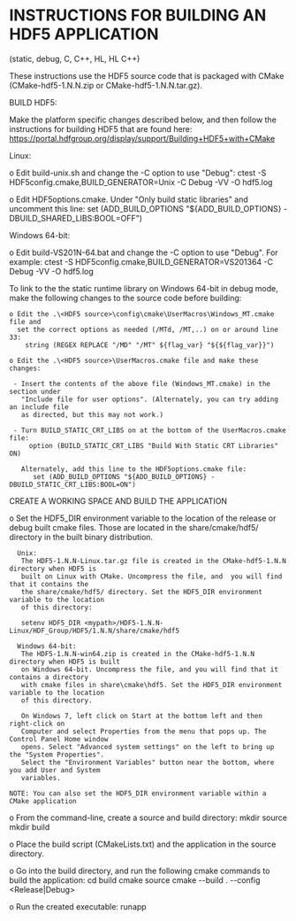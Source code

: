 # INSTRUCTIONS FOR BUILDING AN HDF5 APPLICATION

(static, debug, C, C++, HL, HL C++)

These instructions use the HDF5 source code that is packaged with CMake
(CMake-hdf5-1.N.N.zip or CMake-hdf5-1.N.N.tar.gz).

BUILD HDF5:

 Make the platform specific changes described below, and then follow the instructions
 for building HDF5 that are found here:
   https://portal.hdfgroup.org/display/support/Building+HDF5+with+CMake

 Linux:

   o Edit build-unix.sh and change the -C option to use "Debug":
      ctest -S HDF5config.cmake,BUILD_GENERATOR=Unix -C Debug -VV -O hdf5.log

   o Edit HDF5options.cmake. Under "Only build static libraries" and uncomment this line:
      set (ADD_BUILD_OPTIONS "${ADD_BUILD_OPTIONS} -DBUILD_SHARED_LIBS:BOOL=OFF")

  Windows 64-bit:

   o Edit build-VS201N-64.bat and change the -C option to use "Debug". For example:
       ctest -S HDF5config.cmake,BUILD_GENERATOR=VS201364 -C Debug -VV -O hdf5.log

   To link to the the static runtime library on Windows 64-bit in debug mode, make the following
   changes to the source code before building:

    o Edit the .\<HDF5 source>\config\cmake\UserMacros\Windows_MT.cmake file and
      set the correct options as needed (/MTd, /MT,..) on or around line 33:
        string (REGEX REPLACE "/MD" "/MT" ${flag_var} "${${flag_var}}")

    o Edit the .\<HDF5 source>\UserMacros.cmake file and make these changes:

     - Insert the contents of the above file (Windows_MT.cmake) in the section under
       "Include file for user options". (Alternately, you can try adding an include file
       as directed, but this may not work.)

     - Turn BUILD_STATIC_CRT_LIBS on at the bottom of the UserMacros.cmake file:
         option (BUILD_STATIC_CRT_LIBS "Build With Static CRT Libraries" ON)

       Alternately, add this line to the HDF5options.cmake file:
          set (ADD_BUILD_OPTIONS "${ADD_BUILD_OPTIONS} -DBUILD_STATIC_CRT_LIBS:BOOL=ON")

CREATE A WORKING SPACE AND BUILD THE APPLICATION

  o Set the HDF5_DIR environment variable to the location of the release or debug built cmake files.
    Those are located in the share/cmake/hdf5/ directory in the built binary distribution.

      Unix:
       The HDF5-1.N.N-Linux.tar.gz file is created in the CMake-hdf5-1.N.N directory when HDF5 is
       built on Linux with CMake. Uncompress the file, and  you will find that it contains the
       the share/cmake/hdf5/ directory. Set the HDF5_DIR environment variable to the location
       of this directory:

       setenv HDF5_DIR <mypath>/HDF5-1.N.N-Linux/HDF_Group/HDF5/1.N.N/share/cmake/hdf5

      Windows 64-bit:
       The HDF5-1.N.N-win64.zip is created in the CMake-hdf5-1.N.N directory when HDF5 is built
       on Windows 64-bit. Uncompress the file, and you will find that it contains a directory
       with cmake files in share\cmake\hdf5. Set the HDF5_DIR environment variable to the location
       of this directory.

       On Windows 7, left click on Start at the bottom left and then right-click on
       Computer and select Properties from the menu that pops up. The Control Panel Home window
       opens. Select "Advanced system settings" on the left to bring up the "System Properties".
       Select the "Environment Variables" button near the bottom, where you add User and System
       variables.

    NOTE: You can also set the HDF5_DIR environment variable within a CMake application

  o From the command-line, create a source and build directory:
       mkdir source
       mkdir build

  o  Place the build script (CMakeLists.txt) and the application in the source directory.

  o  Go into the build directory, and run the following cmake commands to build the application:
       cd build
       cmake source
       cmake --build . --config <Release|Debug>

  o  Run the created executable: runapp
  